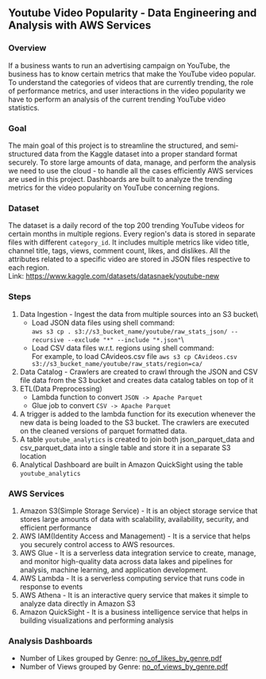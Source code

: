 ## Youtube Video Popularity - Data Engineering and Analysis with AWS Services
### Overview
If a business wants to run an advertising campaign on YouTube, the business has to know certain metrics that make the YouTube video popular. To understand the categories of videos that are currently trending, the role of performance metrics, and user interactions in the video popularity we have to perform an analysis of the current trending YouTube video statistics.

### Goal
The main goal of this project is to streamline the structured, and semi-structured data from the Kaggle dataset into a proper standard format securely. To store large amounts of data, manage, and perform the analysis we need to use the cloud - to handle all the cases efficiently AWS services are used in this project. Dashboards are built to analyze the trending metrics for the video popularity on YouTube concerning regions.

### Dataset
The dataset is a daily record of the top 200 trending YouTube videos for certain months in multiple regions. Every region's data is stored in separate files with different ```category_id```. It includes multiple metrics like video title, channel title, tags, views, comment count, likes, and dislikes. All the attributes related to a specific video are stored in JSON files respective to each region. \
Link: https://www.kaggle.com/datasets/datasnaek/youtube-new

### Steps
1) Data Ingestion - Ingest the data from multiple sources into an S3 bucket\
   - Load JSON data files using shell command:\
```aws s3 cp . s3://s3_bucket_name/youtube/raw_stats_json/ --recursive --exclude "*" --include "*.json"```\
   - Load CSV data files w.r.t. regions using shell command:\
           For example, to load CAvideos.csv file ```aws s3 cp CAvideos.csv s3://s3_bucket_name/youtube/raw_stats/region=ca/```
3) Data Catalog - Crawlers are created to crawl through the JSON and CSV file data from the S3 bucket and creates data catalog tables on top of it
4) ETL(Data Preprocessing) 
   - Lambda function to convert ```JSON -> Apache Parquet```
   - Glue job to convert ```CSV -> Apache Parquet```
5) A trigger is added to the lambda function for its execution whenever the new data is being loaded to the S3 bucket. The crawlers are executed on the cleaned versions of parquet formatted data.
6) A table ```youtube_analytics``` is created to join both json_parquet_data and csv_parquet_data into a single table and store it in a separate S3 location
7) Analytical Dashboard are built in Amazon QuickSight using the table ```youtube_analytics```

### AWS Services
1) Amazon S3(Simple Storage Service) - It is an object storage service that stores large amounts of data with scalability, availability, security, and efficient performance
2) AWS IAM(Identity Access and Management) - It is a service that helps you securely control access to AWS resources.
3) AWS Glue - It is a serverless data integration service to create, manage, and monitor high-quality data across data lakes and pipelines for analysis, machine learning, and application development.
4) AWS Lambda - It is a serverless computing service that runs code in response to events
5) AWS Athena - It is an interactive query service that makes it simple to analyze data directly in Amazon S3
6) Amazon QuickSight - It is a business intelligence service that helps in building visualizations and performing analysis

### Analysis Dashboards
- Number of Likes grouped by Genre: [no_of_likes_by_genre.pdf](https://github.com/user-attachments/files/16631101/no_of_likes_by_genre.pdf)
- Number of Views grouped by Genre: [no_of_views_by_genre.pdf](https://github.com/user-attachments/files/16631103/no_of_views_by_genre.pdf)
